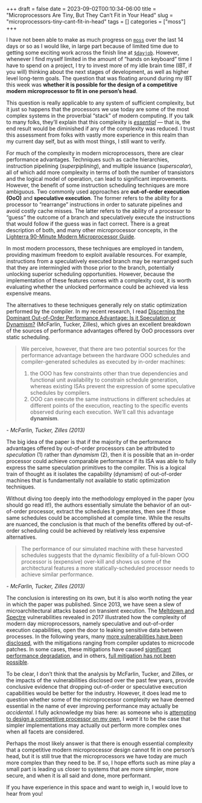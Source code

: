 +++ 
draft = false
date = 2023-09-02T00:10:34-06:00
title = "Microprocessors Are Tiny, But They Can’t Fit in Your Head"
slug = "microprocessors-tiny-cant-fit-in-head"
tags = []
categories = ["moss"]
+++

I have not been able to make as much progress on
[`moss`](https://github.com/mosscomp/moss) over the last 14 days or so as I
would like, in large part because of limited time due to getting some exciting
work across the finish line at [`$dayjob`](https://golioth.io/). However,
whenever I find myself limited in the amount of “hands on keyboard” time I have
to spend on a project, I try to invest more of my idle brain time (IBT, if you
will) thinking about the next stages of development, as well as higher level
long-term goals. The question that was floating around during my IBT this week
was **whether it is possible for the design of a competitive modern
microprocessor to fit in one person’s head**.

This question is really applicable to any system of sufficient complexity, but
it just so happens that the processors we use today are some of the most complex
systems in the proverbial “stack” of modern computing. If you talk to many
folks, they’ll explain that this complexity is
*[essential](http://worrydream.com/refs/Brooks-NoSilverBullet.pdf)* — that is,
the end result would be diminished if any of the complexity was reduced. I trust
this assessment from folks with vastly more experience in this realm than my
current day self, but as with most things, I still want to verify.

For much of the complexity in modern microprocessors, there are clear
performance advantages. Techniques such as cache hierarchies, instruction
pipelining (*superpiplining*), and multiple issuance (*superscalar*), all of
which add more complexity in terms of both the number of transistors and the
logical model of operation, can lead to significant improvements. However, the
benefit of some instruction scheduling techniques are more ambiguous. Two
commonly used approaches are **out-of-order execution (OoO)** and **speculative
execution**. The former refers to the ability for a processor to “rearrange”
instructions in order to saturate pipelines and avoid costly cache misses. The
latter refers to the ability of a processor to “guess” the outcome of a branch
and speculatively execute the instructions that would follow if the guess was in
fact correct. There is a great description of both, and many other
microprocessor concepts, in the [Lighterra 90-Minute Modern Microprocessor
Guide](https://www.lighterra.com/papers/modernmicroprocessors/#instructionschedulingregisterrenamingandooo).

In most modern processors, these techniques are employed in tandem, providing
maximum freedom to exploit available resources. For example, instructions from a
speculatively executed branch may be rearranged such that they are intermingled
with those prior to the branch, potentially unlocking superior scheduling
opportunities. However, because the implementation of these features comes with
a complexity cost, it is worth evaluating whether the unlocked performance could
be achieved via less expensive means.

The alternatives to these techniques generally rely on static optimization
performed by the compiler. In my recent research, I read [Discerning the
Dominant Out-of-Order Performance Advantage: Is it Speculation or
Dynamism?](https://zilles.cs.illinois.edu/papers/mcfarlin_asplos_2013.pdf)
(McFarlin, Tucker, Zilles), which gives an excellent breakdown of the sources of
performance advantages offered by OoO processors over static scheduling.

> We perceive, however, that there are two potential sources for the performance
> advantage between the hardware OOO schedules and compiler-generated schedules
> as executed by in-order machines:
> 1. the OOO has few constraints other than true dependencies and functional
>    unit availability to constrain schedule generation, whereas existing ISAs
>    prevent the expression of some speculative schedules by compilers.
> 2. OOO can execute the same instructions in different schedules at different
>    points of the execution, reacting to the specific events observed during
>    each execution. We’ll call this advantage **dynamism**.

*- McFarlin, Tucker, Zilles (2013)*

The big idea of the paper is that if the majority of the performance advantages
offered by out-of-order processors can be attributed to *speculation* (1) rather
than *dynamism* (2), then it is possible that an in-order processor could
achieve comparable performance if its ISA was able to fully express the same
speculation primitives to the compiler. This is a logical train of thought as it
isolates the capability (dynamism) of out-of-order machines that is
fundamentally not available to static optimization techniques.

Without diving too deeply into the methodology employed in the paper (you should
go read it!), the authors essentially simulate the behavior of an out-of-order
processor, extract the schedules it generates, then see if those same schedules
could be accomplished at compile time. While the results are nuanced, the
conclusion is that much of the benefits offered by out-of-order scheduling could
be achieved by relatively less expensive alternatives.

> The performance of our simulated machine with these harvested schedules
> suggests that the dynamic flexibility of a full-blown OOO processor is
> (expensive) over-kill and shows us some of the architectural features a more
> statically-scheduled processor needs to achieve similar performance.

*- McFarlin, Tucker, Zilles (2013)*

The conclusion is interesting on its own, but it is also worth noting the year
in which the paper was published. Since 2013, we have seen a slew of
microarchitectural attacks based on transient execution. The [Meltdown and
Spectre](https://meltdownattack.com/) vulnerabilities revealed in 2017
illustrated how the complexity of modern day microprocessors, namely speculative
and out-of-order execution capabilities, open the door to leaking sensitive data
between processes. In the following years, many [more vulnerabilities have been
disclosed](https://en.wikipedia.org/wiki/Transient_execution_CPU_vulnerability#Vulnerabilities_and_mitigations_summary),
with the mitigations ranging from compiler updates to microcode patches. In some
cases, these mitigations have caused [significant performance
degradation](https://www.theregister.com/2018/01/02/intel_cpu_design_flaw/), and
in others, [full mitigation has not been
possible](https://www.theverge.com/2018/4/4/17198322/intel-spectre-patch-update-fix).

To be clear, I don’t think that the analysis by McFarlin, Tucker, and Zilles, or
the impacts of the vulnerabilities disclosed over the past few years, provide
conclusive evidence that dropping out-of-order or speculative execution
capabilities would be better for the industry. However, it does lead me to
question whether some of the microprocessor complexity we have deemed essential
in the name of ever improving performance may actually be *accidental*. I fully
acknowledge my bias here: as someone who is [attempting to design a competitive
processor on my
own](https://danielmangum.com/posts/a-three-year-bet-on-chip-design/), I *want*
it to be the case that simpler implementations may actually out perform more
complex ones when all facets are considered.

Perhaps the most likely answer is that there is enough essential complexity that
a competitive modern microprocessor design cannot fit in one person’s head, but
it is still true that the microprocessors we have today are much more complex
than they need to be. If so, I hope efforts such as mine play a small part is
leading us closer to systems that are more simpler, more secure, and when it is
all said and done, more performant.

If you have experience in this space and want to weigh in, I would love to hear
from you!
